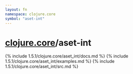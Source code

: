 ```yaml
---
layout: fn
namespace: clojure.core
symbol: "aset-int"
---
```


# [clojure.core](../)/aset-int

{% include 1.5.1/clojure.core/aset_int/docs.md %}
{% include 1.5.1/clojure.core/aset_int/examples.md %}
{% include 1.5.1/clojure.core/aset_int/src.md %}

